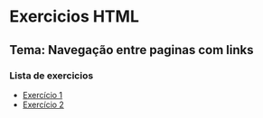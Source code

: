 # Exercicios HTML

## Tema: Navegação entre paginas com links

### Lista de exercicios

- [Exercício 1](./pages/exercicio1.html)
- [Exercício 2](./pages/exercicio2.html)
